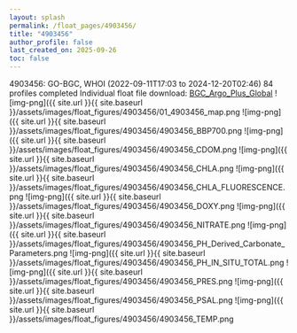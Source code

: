 ```yaml
---
layout: splash
permalink: /float_pages/4903456/
title: "4903456"
author_profile: false
last_created_on: 2025-09-26
toc: false
---
```

 
4903456: GO-BGC, WHOI (2022-09-11T17:03 to 2024-12-20T02:46)
84 profiles completed
Individual float file download: [BGC_Argo_Plus_Global](https://ftp.soest.hawaii.edu/bgc_argo_plus/Individual_Floats/outliers_removed/4903456_Sprof_processed.nc)
![img-png]({{ site.url }}{{ site.baseurl }}/assets/images/float_figures/4903456/01_4903456_map.png
![img-png]({{ site.url }}{{ site.baseurl }}/assets/images/float_figures/4903456/4903456_BBP700.png
![img-png]({{ site.url }}{{ site.baseurl }}/assets/images/float_figures/4903456/4903456_CDOM.png
![img-png]({{ site.url }}{{ site.baseurl }}/assets/images/float_figures/4903456/4903456_CHLA.png
![img-png]({{ site.url }}{{ site.baseurl }}/assets/images/float_figures/4903456/4903456_CHLA_FLUORESCENCE.png
![img-png]({{ site.url }}{{ site.baseurl }}/assets/images/float_figures/4903456/4903456_DOXY.png
![img-png]({{ site.url }}{{ site.baseurl }}/assets/images/float_figures/4903456/4903456_NITRATE.png
![img-png]({{ site.url }}{{ site.baseurl }}/assets/images/float_figures/4903456/4903456_PH_Derived_Carbonate_Parameters.png
![img-png]({{ site.url }}{{ site.baseurl }}/assets/images/float_figures/4903456/4903456_PH_IN_SITU_TOTAL.png
![img-png]({{ site.url }}{{ site.baseurl }}/assets/images/float_figures/4903456/4903456_PRES.png
![img-png]({{ site.url }}{{ site.baseurl }}/assets/images/float_figures/4903456/4903456_PSAL.png
![img-png]({{ site.url }}{{ site.baseurl }}/assets/images/float_figures/4903456/4903456_TEMP.png
